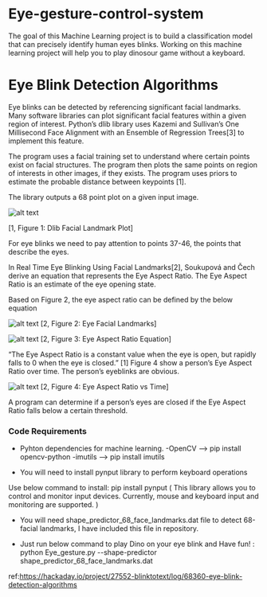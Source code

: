 # Eye-gesture-control-system
The goal of this Machine Learning project is to build a
classification model that can precisely identify human eyes blinks.
Working on this machine learning project will help you to play
dinosour game without a keyboard.

# Eye Blink Detection Algorithms

Eye blinks can be detected by referencing significant facial landmarks. Many software libraries can plot significant facial features within a given region of interest. Python’s dlib library uses Kazemi and Sullivan’s One Millisecond Face Alignment with an Ensemble of Regression Trees[3] to implement this feature.

The program uses a facial training set to understand where certain points exist on facial structures. The program then plots the same points on region of interests in other images, if they exists. The program uses priors to estimate the probable distance between keypoints [1].

The library outputs a 68 point plot on a given input image.

![alt text](https://lh4.googleusercontent.com/xolQSgnvCzqWTHM45UIj3mW1aIIzRsHrv-g7rDhtDXSiqsI6nvCLBkhTWJ8QMCwt2vwdpTYRggaULEUpAMl17pp_Siudj3q8PEUv9Vc2bXO9OcZHy34zODBuZSn1ygmdu4nZFwEp)

[1, Figure 1: Dlib Facial Landmark Plot]

For eye blinks we need to pay attention to points 37-46, the points that describe the eyes.

In Real Time Eye Blinking Using Facial Landmarks[2], Soukupová and Čech derive an equation that represents the Eye Aspect Ratio. The Eye Aspect Ratio is an estimate of the eye opening state.

Based on Figure 2, the eye aspect ratio can be defined by the below equation

![alt text](https://lh4.googleusercontent.com/nRrUTXr-8JDgU90YI_eKentZtQQeMSRWshc1TW73SBRKiJzRcund2J4T_VjyGAMHOB7nhgZJskpSa2o93e-eL7pyUhU_1D6UuNxC2f6SXlPLGr3iN9eWTCujRpOcn_OAf_KYHzIb)
[2, Figure 2: Eye Facial Landmarks]

![alt text](https://lh6.googleusercontent.com/qoeyiEcyQI4jfi3Bu2WTXX0rWsPYixvJjmqSjQ6ChvPpi2tCLBNXQCLedJNhaq4B-_U9vyk70e5vpOChxlPZNCUGAfv9A30pXsGXgarmUAmryM-M91hUS0Bgy2Yle1J7SX2NYSln) 
[2, Figure 3: Eye Aspect Ratio Equation]

“The Eye Aspect Ratio is a constant value when the eye is open, but rapidly falls to 0 when the eye is closed.” [1] Figure 4 show a person’s Eye Aspect Ratio over time. The person’s eyeblinks are obvious.


![alt text](https://lh5.googleusercontent.com/NEdpVPSIHlb6vKjJ86d3Q_spX0MrYB33GeMvdn3J3k4B4kr87Jpy7YBw4shn1JfwpXEOfNzjIhEHpsDh-dndx2j-riFGiDgbqk7diPEGl5mA__sgDKUuczbJd5tCUKSALwIJ6zp3) [2, Figure 4: Eye Aspect Ratio vs Time]

A program can determine if a person’s eyes are closed if the Eye Aspect Ratio falls below a certain threshold.


### Code Requirements
- Pyhton dependencies for machine learning.
  -OpenCV --> pip install opencv-python
  -imutils --> pip install imutils

- You will need to install pynput library to perform keyboard operations

Use below command to install:   pip install pynput 
( This library allows you to control and monitor input devices.
Currently, mouse and keyboard input and monitoring are supported. )  

- You will need shape_predictor_68_face_landmarks.dat file to detect 68-facial landmarks, I have included this file in repository.

- Just run below command to play Dino on your eye blink and Have fun! :   python Eye_gesture.py --shape-predictor shape_predictor_68_face_landmarks.dat

ref:https://hackaday.io/project/27552-blinktotext/log/68360-eye-blink-detection-algorithms



